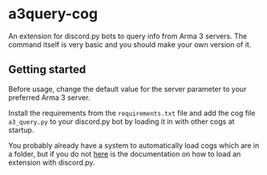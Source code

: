 # a3query-cog
An extension for discord.py bots to query info from Arma 3 servers. The command itself is very basic and you should make your own version of it. 

## Getting started
Before usage, change the default value for the server parameter to your preferred Arma 3 server. 

Install the requirements from the ``requirements.txt`` file and add the cog file ``a3_query.py`` to your discord.py bot by loading it in with other cogs at startup. 

You probably already have a system to automatically load cogs which are in a folder, but if you do not [here](https://discordpy.readthedocs.io/en/latest/ext/commands/api.html#discord.ext.commands.Bot.load_extension) is the documentation on how to load an extension with discord.py. 


